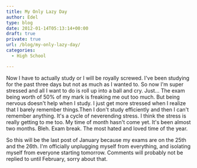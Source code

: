 ```yaml
---
title: My Only Lazy Day
author: Edel
type: blog
date: 2012-01-14T05:13:14+00:00
draft: true
private: true
url: /blog/my-only-lazy-day/
categories:
  - High School

---
```

Now I have to actually study or I will be royally screwed. I've been studying for the past three days but not as much as I wanted to. So now I'm super stressed and all I want to do is roll up into a ball and cry. Just... The exam being worth of 50% of my mark is freaking me out too much. But being nervous doesn't help when I study. I just get more stressed when I realize that I barely remember things.Then I don't study efficiently and then I can't remember anything. It's a cycle of neverending stress. I think the stress is really getting to me too. My time of month hasn't come yet. It's been almost two months. Bleh. Exam break. The most hated and loved time of the year. 

So this will be the last post of January because my exams are on the 25th and the 26th. I'm officially unplugging myself from everything, and isolating myself from everyone starting tomorrow. Comments will probably not be replied to until February, sorry about that.


